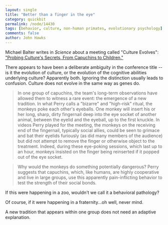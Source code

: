 ```yaml
---
layout: single 
title: "Better than a finger in the eye" 
category: quickbit
permalink: /node/14430
tags: [behavior, culture, non-human primates, evolutionary psychology] 
comments: false 
author: John Hawks 
---
```



Michael Balter writes in <i>Science</i> about a meeting called "Culture Evolves": <a href="http://dx.doi.org/10.1126/science.329.5989.266">"Probing Culture's Secrets, From Capuchins to Children."</a> 

There appears to have been a deliberate ambiguity in the conference title -- is it the evolution of culture, or the evolution of the cognitive abilities underlying culture? Apparently both. Ignoring the distinction usually leads to confusion. Culture does not evolve in the same way as genes do. 

<blockquote>In one group of capuchins, the team's long-term observations have allowed them to witness a rare event: the emergence of a new tradition. In what Perry calls a "bizarre" and "high-risk" ritual, the monkeys poke each other's eyeballs. One monkey will insert his or her long, sharp, dirty fingernail deep into the eye socket of another animal, between the eyelid and the eyeball, up to the first knuckle. In videos Perry played for the meeting, the monkeys on the receiving end of the fingernail, typically social allies, could be seen to grimace and bat their eyelids furiously (as did many members of the audience) but did not attempt to remove the finger or otherwise object to the treatment. Indeed, during these eye-poking sessions, which last up to an hour, monkeys insisted on the finger being reinserted if it popped out of the eye socket.</blockquote>

<blockquote>Why would the monkeys do something potentially dangerous? Perry suggests that capuchins, which, like humans, are highly cooperative and live in large groups, use this apparently pain-inflicting behavior to test the strength of their social bonds.</blockquote>

If this were happening in a zoo, wouldn't we call it a behavioral pathology? 

Of course, if it were happening in a fraternity...oh well, never mind. 

A new tradition that appears within one group does not need an adaptive explanation. 

